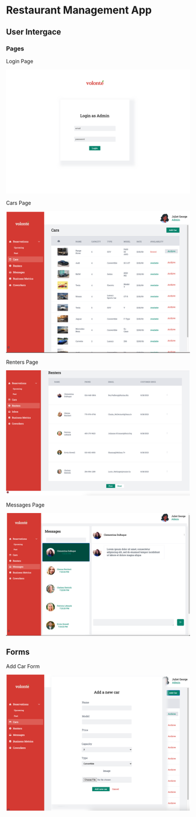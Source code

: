 # Restaurant Management App

## User Intergace
### Pages

Login Page

![](https://github.com/juliet-karpah/react-portfolio/blob/main/assets/login-restaurant-app.png)

Cars Page

![](https://github.com/juliet-karpah/react-portfolio/blob/main/assets/cars-page.png)

Renters Page

![](https://github.com/juliet-karpah/react-portfolio/blob/main/assets/renters-page.png)

Messages Page

![](https://github.com/juliet-karpah/react-portfolio/blob/main/assets/messages-page.png)


## Forms

Add Car Form

![](https://github.com/juliet-karpah/react-portfolio/blob/main/assets/add-car-form.png)